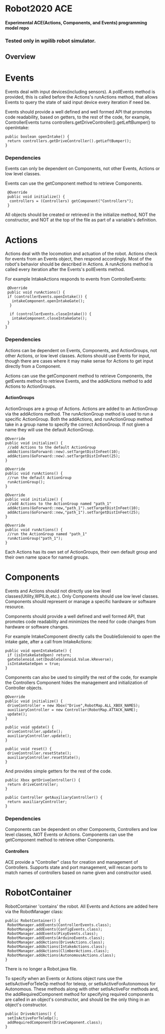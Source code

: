 # Robot2020 ACE

#### Experimental ACE(Actions, Components, and Events) programming model repo

### Tested only in wpilib robot simulator.

## Overview


# Events

Events deal with input devices(including sensors). A pollEvents method is provided, this is called before the Actions's runActions method, that allows Events to query the state of said input device every iteration if need be.

Events should provide a well defined and well formed API that promotes code readability, based on getters, to the rest of the code, for example, ControllerEvents turns controllers.getDriveController().getLeftBumper() to openIntake:

    public boolean openIntake() {
     return controllers.getDriveController().getLeftBumper();
    }
    
### Dependencies

Events can only be dependent on Components, not other Events, Actions or low level classes.

Events can use the getComponent method to retrieve Components.
 
     @Override
     public void initialize() {
      controllers = (Controllers) getComponent("Controllers");
     }
 All objects should be created or retrieved in the initialize method, NOT the constructor, and NOT at the top of the file as part of a variable's definition.
   
# Actions

Actions deal with the locomotion and actuation of the robot. Actions check for events from an Events object, then respond accordingly. Most of the robot's behavior should be described in Actions. A runActions method is called every iteration after the Events's pollEvents method.

For example IntakeActions responds to events from ControllerEvents:

     @Override
     public void runActions() {
     if (controllerEvents.openIntake()) {
       intakeComponent.openIntakeGate();
      }

      if (controllerEvents.closeIntake()) {
       intakeComponent.closeIntakeGate();
     }
    }
    
### Dependencies

Actions can be dependent on Events, Components, and ActionGroups, not other Actions, or low level classes. Actions should use Events for input, though there are cases where it may make sense for Actions to get input directly from a Component.

Actions can use the getComponent method to retrieve Components, the getEvents method to retrieve Events, and the addActions method to add Actions to ActionGroups.

#### ActionGroups

ActionGroups are a group of Actions. Actions are added to an ActionGroup via the addActions method. The runActionGroup method is used to run a specific ActionGroup. Both the addActions, and runActionGroup method take in a group name to specify the correct ActionGroup. If not given a name they will use the default ActionGroup.

    @Override
    public void initialize() {
     //add Actions to the default ActionGroup
     addActions(GoForward::new).setTargetDistInFeet(10);
     addActions(GoForward::new).setTargetDistInFeet(25);
    }

    @Override
    public void runActions() {
     //run the default ActionGroup
     runActionGroup();
    }
    
    @Override
    public void initialize() {
     //add Actions to the ActionGroup named "path_1"
     addActions(GoForward::new,"path_1").setTargetDistInFeet(10);
     addActions(GoForward::new,"path_1").setTargetDistInFeet(25);
    }

    @Override
    public void runActions() {
     //run the ActionGroup named "path_1"
     runActionGroup("path_1");
    }
    
Each Actions has its own set of ActionGroups, their own default group and their own name space for named groups.

# Components

Events and Actions should not directly use low level classes(Utility,WPILib,etc.). Only Components should use low level classes. Components should represent or manage a specific hardware or software resource.

Components should provide a well defined and well formed API, that promotes code readability and minimizes the need for code changes  from hardware or software changes.

For example IntakeComponent directly calls the DoubleSolenoid to open the intake gate, after a call from IntakeActions:

    public void openIntakeGate() {
     if (isIntakeGateOpen) return;
     gateSolenoid.set(DoubleSolenoid.Value.kReverse);
     isIntakeGateOpen = true;
    }
    
Components can also be used to simplify the rest of the code, for example the Controllers Component hides the management and initialization of Controller objects.

    @Override
    public void initialize() {
     driveController = new Xbox("Drive",RobotMap.ALL_XBOX_NAMES);
     auxiliaryController = new Controller(RobotMap.ATTACK_NAME);
     update();
    }

    public void update() {
     driveController.update();
     auxiliaryController.update();
    }

    public void reset() {
     driveController.resetState();
     auxiliaryController.resetState();
    }
    

And provides simple getters for the rest of the code.

    public Xbox getDriveController() {
     return driveController;
    }

    public Controller getAuxiliaryController() {
     return auxiliaryController;
    }
    
### Dependencies

Components can be dependent on other Components, Controllers and low level classes, NOT Events or Actions. Components can use the getComponent method to retrieve other Components.

#### Controllers

ACE provide a "Controller" class for creation and management of Controllers. Supports state and port management, will rescan ports to match names of controllers based on name given and constructor used.

# RobotContainer

RobotContainer 'contains' the robot. All Events and Actions are added here via the RobotManager class:

    public RobotContainer() {
     RobotManager.addEvents(ControllerEvents.class);
     RobotManager.addEvents(ConfigEvents.class);
     RobotManager.addEvents(PixyEvents.class);
     RobotManager.addEvents(ArduinoEvents.class);
     RobotManager.addActions(DriveActions.class);
     RobotManager.addActions(IntakeActions.class);
     RobotManager.addActions(ClimberActions.class);
     RobotManager.addActions(AutonomousActions.class);   
    }

There is no longer a Robot.java file.

To specify when an Events or Actions object runs use the setIsActiveForTeleOp method for teleop, or setIsActiveForAutonomous for Autonomous. These methods along with other setIsActiveFor methods and, the addRequiredComponent method for specifying required components are called in an object's constructor, and should be the only thing in an object's constructor.

    public DriveActions() {
     setIsActiveForTeleOp();
     addRequiredComponent(DriveComponent.class);
    }
